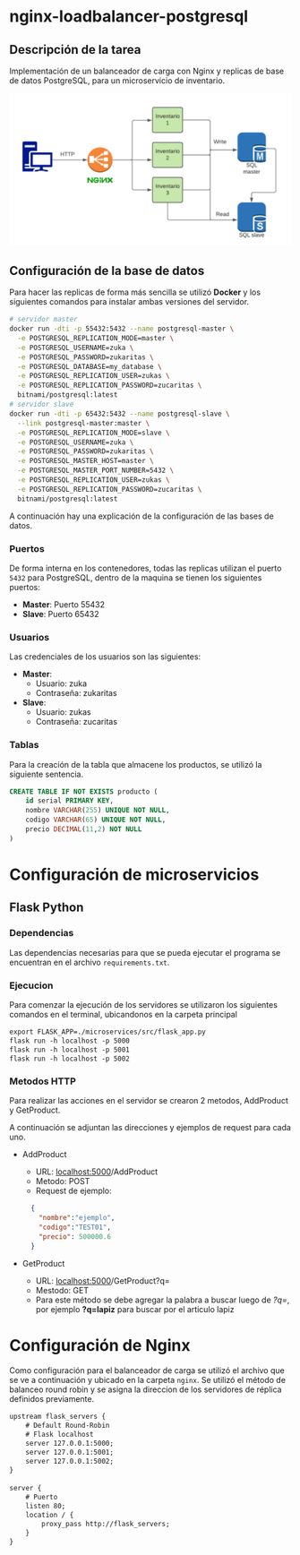 # nginx-loadbalancer-postgresql

## Descripción de la tarea

Implementación de un balanceador de carga con Nginx y replicas de base de datos PostgreSQL, para un microservicio de inventario.

<p align="center">
 <img src="img/tarea.png"/>
</p>

## Configuración de la base de datos


Para hacer las replicas de forma más sencilla se utilizó **Docker** y los siguientes comandos para instalar ambas versiones del servidor.

```bash
# servidor master
docker run -dti -p 55432:5432 --name postgresql-master \
  -e POSTGRESQL_REPLICATION_MODE=master \
  -e POSTGRESQL_USERNAME=zuka \
  -e POSTGRESQL_PASSWORD=zukaritas \
  -e POSTGRESQL_DATABASE=my_database \
  -e POSTGRESQL_REPLICATION_USER=zukas \
  -e POSTGRESQL_REPLICATION_PASSWORD=zucaritas \
  bitnami/postgresql:latest
# servidor slave
docker run -dti -p 65432:5432 --name postgresql-slave \
  --link postgresql-master:master \
  -e POSTGRESQL_REPLICATION_MODE=slave \
  -e POSTGRESQL_USERNAME=zuka \
  -e POSTGRESQL_PASSWORD=zukaritas \
  -e POSTGRESQL_MASTER_HOST=master \
  -e POSTGRESQL_MASTER_PORT_NUMBER=5432 \
  -e POSTGRESQL_REPLICATION_USER=zukas \
  -e POSTGRESQL_REPLICATION_PASSWORD=zucaritas \
  bitnami/postgresql:latest
```

A continuación hay una explicación de la configuración de las bases de datos.

### Puertos
De forma interna en los contenedores, todas las replicas utilizan el puerto `5432` para PostgreSQL, dentro de la maquina se tienen los siguientes puertos:
* **Master**: Puerto 55432
* **Slave**: Puerto 65432

### Usuarios
Las credenciales de los usuarios son las siguientes:

* **Master**: 
  * Usuario: zuka
  * Contraseña: zukaritas
* **Slave**:
  *  Usuario: zukas
  * Contraseña: zucaritas

### Tablas
Para la creación de la tabla que almacene los productos, se utilizó la siguiente sentencia.
```sql
CREATE TABLE IF NOT EXISTS producto (
    id serial PRIMARY KEY,
    nombre VARCHAR(255) UNIQUE NOT NULL,
    codigo VARCHAR(65) UNIQUE NOT NULL,
    precio DECIMAL(11,2) NOT NULL
)
```

# Configuración de microservicios



## Flask Python

### Dependencias

 Las dependencias necesarias para que se pueda ejecutar el programa se encuentran en el archivo `requirements.txt`.

### Ejecucion
Para comenzar la ejecución de los servidores se utilizaron los siguientes comandos en el terminal, ubicandonos en la carpeta principal

```flask 
export FLASK_APP=./microservices/src/flask_app.py
flask run -h localhost -p 5000
flask run -h localhost -p 5001
flask run -h localhost -p 5002 
```

### Metodos HTTP
Para realizar las acciones en el servidor se crearon 2 metodos, AddProduct y GetProduct.

A continuación se adjuntan las direcciones y ejemplos de request para cada uno.

* AddProduct 
  * URL: <localhost:5000>/AddProduct
  * Metodo: POST
  * Request de ejemplo:

  ```json
    {
      "nombre":"ejemplo",
      "codigo":"TEST01",
      "precio": 500000.6
    }
  ```
* GetProduct 
  * URL: <localhost:5000>/GetProduct?q=
  * Mestodo: GET
  * Para este método se debe agregar la palabra a buscar luego de *?q=*, por ejemplo **?q=lapiz** para buscar por el articulo lapiz
  


# Configuración de Nginx

Como configuración para el balanceador de carga se utilizó el archivo que se ve a continuación y ubicado en la carpeta `nginx`. Se utilizó el método de balanceo round robin y se asigna la direccion de los servidores de réplica definidos previamente.
```nginx
upstream flask_servers {
    # Default Round-Robin
    # Flask localhost
    server 127.0.0.1:5000;
    server 127.0.0.1:5001;
    server 127.0.0.1:5002;
}

server {
    # Puerto 
    listen 80;
    location / {
        proxy_pass http://flask_servers;
    }
}
```

